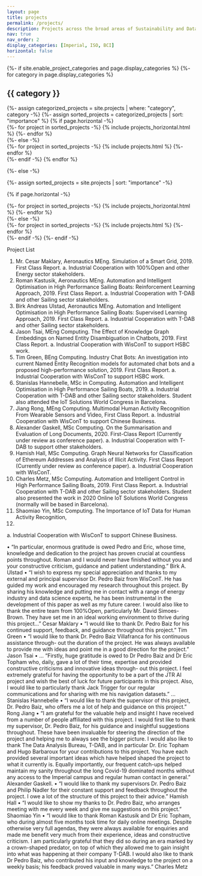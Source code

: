 ```yaml
---
layout: page
title: projects
permalink: /projects/
description: Projects across the broad areas of Sustainability and Data Tech.
nav: true
nav_order: 2
display_categories: [Imperial, ISO, BCI]
horizontal: false
---
```


<!-- pages/projects.md -->
<div class="projects">
{%- if site.enable_project_categories and page.display_categories %}
  <!-- Display categorized projects -->
  {%- for category in page.display_categories %}
  <h2 class="category">{{ category }}</h2>
  {%- assign categorized_projects = site.projects | where: "category", category -%}
  {%- assign sorted_projects = categorized_projects | sort: "importance" %}
  <!-- Generate cards for each project -->
  {% if page.horizontal -%}
  <div class="container">
    <div class="row row-cols-2">
    {%- for project in sorted_projects -%}
      {% include projects_horizontal.html %}
    {%- endfor %}
    </div>
  </div>
  {%- else -%}
  <div class="grid">
    {%- for project in sorted_projects -%}
      {% include projects.html %}
    {%- endfor %}
  </div>
  {%- endif -%}
  {% endfor %}

{%- else -%}
<!-- Display projects without categories -->
  {%- assign sorted_projects = site.projects | sort: "importance" -%}
  <!-- Generate cards for each project -->
  {% if page.horizontal -%}
  <div class="container">
    <div class="row row-cols-2">
    {%- for project in sorted_projects -%}
      {% include projects_horizontal.html %}
    {%- endfor %}
    </div>
  </div>
  {%- else -%}
  <div class="grid">
    {%- for project in sorted_projects -%}
      {% include projects.html %}
    {%- endfor %}
  </div>
  {%- endif -%}
{%- endif -%}
</div>



Project List

1. Mr. Cesar Maklary, Aeronautics MEng. Simulation of a Smart Grid, 2019. First Class Report. 
a. Industrial Cooperation with 100%Open and other Energy sector stakeholders.
2. Roman Kastusik, Aeronautics MEng. Automation and Intelligent Optimisation in High Performance Sailing Boats: Reinforcement Learning Approach, 2019. First Class Report.
a. Industrial Cooperation with T-DAB and other Sailing sector stakeholders.
3. Birk Andreas Ulstad, Aeronautics MEng. Automation and Intelligent Optimisation in High
Performance Sailing Boats: Supervised Learning Approach, 2019. First Class Report. a. Industrial Cooperation with T-DAB and other Sailing sector stakeholders.
4. Jason Tsai, MEng Computing. The Effect of Knowledge Graph Embeddings on Named Entity Disambiguation in Chatbots, 2019. First Class Report.
a. Industrial Cooperation with WisConT to support HSBC work.
5. Tim Green, BEng Computing. Industry Chat Bots: An investigation into current Named Entity Recognition models for automated chat bots and a proposed high-performance solution, 2019. First Class Report.
a. Industrial Cooperation with WisConT to support HSBC work.
6. Stanislas Hannebelle, MSc in Computing. Automation and Intelligent Optimisation in High
Performance Sailing Boats, 2019.
a. Industrial Cooperation with T-DAB and other Sailing sector stakeholders. Student
also attended the IoT Solutions World Congress in Barcelona.
7. Jiang Rong, MEng Computing. Multimodal Human Activity Recognition From Wearable Sensors and Video, First Class Report.
a. Industrial Cooperation with WisConT to support Chinese Business.
8. Alexander Gaskell, MSc Computing. On the Summarisation and Evaluation of Long
Documents, 2020. First-Class Report (Currently under review as conference paper). a. Industrial Cooperation with T-DAB to support other stakeholders.
9. Hamish Hall, MSc Computing. Graph Neural Networks for Classification of Ethereum Addresses and Analysis of Illicit Activity. First Class Report (Currently under review as conference paper).
a. Industrial Cooperation with WisConT.
10. Charles Metz, MSc Computing. Automation and Intelligent Control in High Performance
Sailing Boats, 2019. First Class Report.
a. Industrial Cooperation with T-DAB and other Sailing sector stakeholders. Student
also presented the work in 2020 Online IoT Solutions World Congress (normally will
be based in Barcelona).
11. Shaomiao Yin, MSc Computing. The Importance of IoT Data for Human Activity Recognition,
2019.
a. Industrial Cooperation with WisConT to support Chinese Business.



• “In particular, enormous gratitude is owed Pedro and Eric, whose time, knowledge and dedication to the project has proven crucial at countless points throughout. Roman and I would never have finished without you and your constructive criticism, guidance and patient understanding.” Birk A. Ulstad
• “I wish to express my special appreciation and thanks to my external and principal supervisor Dr. Pedro Baiz from WisConT. He has guided my work and encouraged my research throughout this project. By sharing his knowledge and putting me in contact with a range of energy industry and data science experts, he has been instrumental in the development of this paper as well as my future career. I would also like to thank the entire team from 100%Open, particularly Mr. David Simoes-Brown. They have set me in an ideal working environment to thrive during this project...” Cesar Maklary
• “I would like to thank Dr. Pedro Baiz for his continued support, feedback, and guidance throughout this project.” Tim Green
• “I would like to thank Dr. Pedro Baiz Villafranca for his continuous assistance through- out the duration of the project. He was always available to provide me with ideas and point me in a good direction for the project.” Jason Tsai
• ... “Firstly, huge gratitude is owed to Dr Pedro Baiz and Dr Eric Topham who, daily, gave a lot of their time, expertise and provided constructive criticisms and innovative ideas through- out this project. I feel extremely grateful for having the opportunity to be a part of the JTR AI project and wish the best of luck for future participants in this project. Also, I would like to particularly thank Jack Trigger for our regular communications and for sharing with me his navigation datasets.” ... Stanislas Hannebelle
• “I would like to thank the supervisor of this project, Dr. Pedro Baiz, who offers me a lot of help and guidance on this project.” Rong Jiang
• “I am grateful for the valuable help and insight I have received from a number of people affiliated with this project. I would first like to thank my supervisor, Dr. Pedro Baiz, for his guidance and insightful suggestions throughout. These have been invaluable for steering the direction of the project and helping me to always see the bigger picture. I would also like to thank The Data Analysis Bureau, T-DAB, and in particular Dr. Eric Topham and Hugo Barbaroux for your contributions to this project. You have each provided several important ideas which have helped shaped the project to what it currently is. Equally importantly, our frequent catch-ups helped maintain my sanity throughout the long Covid-19 dominated months without any access to the Imperial campus and regular human contact in general.” Alexander Gaskell.
• “I would like to thank my supervisors Dr. Pedro Baiz and Philip Nadler for their constant support and feedback throughout the project. I owe a lot of the structure of this project to their advice.” Hamish Hall
• “I would like to show my thanks to Dr. Pedro Baiz, who arranges meeting with me every week and give me suggestions on this project.” Shaomiao Yin
• “I would like to thank Roman Kastusik and Dr Eric Topham, who during almost five months took time for daily online meetings. Despite otherwise very full agendas, they were always available for enquiries and made me benefit very much from their experience, ideas and constructive criticism. I am particularly grateful that they did so during an era marked by a crown-shaped predator, on top of which they allowed me to gain insight into what was happening at their company T-DAB. I would also like to thank Dr Pedro Baiz, who contributed his input and knowledge to the project on a weekly basis; his feedback proved valuable in many ways.” Charles Metz
